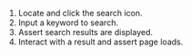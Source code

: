 1. Locate and click the search icon.
2. Input a keyword to search.
3. Assert search results are displayed.
4. Interact with a result and assert page loads.